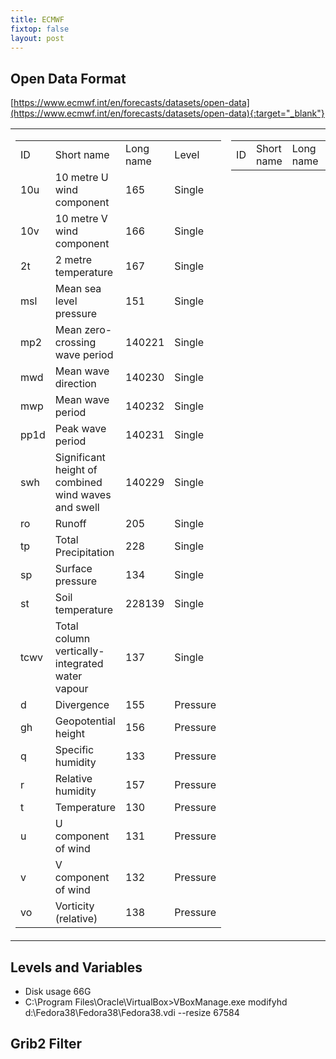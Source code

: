 ```yaml
---
title: ECMWF
fixtop: false
layout: post
---
```

## Open Data Format
[https://www.ecmwf.int/en/forecasts/datasets/open-data](https://www.ecmwf.int/en/forecasts/datasets/open-data){:target="_blank"}
<table>
    <tr>
        <td valign="top">
            <table class="table table-sm table-hover table-bordered">
                <tr>
                    <td>ID</td>
                    <td>Short name</td>
                    <td>Long name</td>
                    <td>Level</td>
                </tr>
                <tr>
                    <td>10u</td>
                    <td>10 metre U wind component</td>
                    <td>165</td>
                    <td>Single</td>
                </tr>
                <tr>
                    <td>10v</td>
                    <td>10 metre V wind component</td>
                    <td>166</td>
                    <td>Single</td>
                </tr>
                <tr>
                    <td>2t</td>
                    <td>2 metre temperature</td>
                    <td>167</td>
                    <td>Single</td>
                </tr>
                <tr>
                    <td>msl</td>
                    <td>Mean sea level pressure</td>
                    <td>151</td>
                    <td>Single</td>
                </tr>
                <tr>
                    <td>mp2</td>
                    <td>Mean zero-crossing wave period</td>
                    <td>140221</td>
                    <td>Single</td>
                </tr>
                <tr>
                    <td>mwd</td>
                    <td>Mean wave direction</td>
                    <td>140230</td>
                    <td>Single</td>
                </tr>
                <tr>
                    <td>mwp</td>
                    <td>Mean wave period</td>
                    <td>140232</td>
                    <td>Single</td>
                </tr>
                <tr>
                    <td>pp1d</td>
                    <td>Peak wave period</td>
                    <td>140231</td>
                    <td>Single</td>
                </tr>
                <tr>
                    <td>swh</td>
                    <td>Significant height of combined wind waves and swell</td>
                    <td>140229</td>
                    <td>Single</td>
                </tr>
                <tr>
                    <td>ro</td>
                    <td>Runoff</td>
                    <td>205</td>
                    <td>Single</td>
                </tr>
                <tr>
                    <td>tp</td>
                    <td>Total Precipitation</td>
                    <td>228</td>
                    <td>Single</td>
                </tr>
                <tr>
                    <td>sp</td>
                    <td>Surface pressure</td>
                    <td>134</td>
                    <td>Single</td>
                </tr>
                <tr>
                    <td>st</td>
                    <td>Soil temperature</td>
                    <td>228139</td>
                    <td>Single</td>
                </tr>
                <tr>
                    <td>tcwv</td>
                    <td>
                        <span>
                            Total column
							vertically-integrated water vapour
                        </span>
                    </td>
                    <td>137</td>
                    <td>Single</td>
                </tr>
                <tr>
                    <td>d</td>
                    <td>Divergence</td>
                    <td>155</td>
                    <td>Pressure</td>
                </tr>
                <tr>
                    <td>gh</td>
                    <td>Geopotential height</td>
                    <td>156</td>
                    <td>Pressure</td>
                </tr>
                <tr>
                    <td colspan="1">
                        q
                    </td>
                    <td colspan="1">
                        Specific humidity
                    </td>
                    <td colspan="1">
                        133
                    </td>
                    <td colspan="1">
                        Pressure
                    </td>
                </tr>
                <tr>
                    <td>r</td>
                    <td>Relative humidity</td>
                    <td>157</td>
                    <td>Pressure</td>
                </tr>
                <tr>
                    <td>t</td>
                    <td>Temperature</td>
                    <td>130</td>
                    <td>Pressure</td>
                </tr>
                <tr>
                    <td>u</td>
                    <td>U component of wind</td>
                    <td>131</td>
                    <td>Pressure</td>
                </tr>
                <tr>
                    <td colspan="1">
                        v
                    </td>
                    <td colspan="1">
                        V component of wind
                    </td>
                    <td colspan="1">
                        132
                    </td>
                    <td colspan="1">
                        Pressure
                    </td>
                </tr>
                <tr>
                    <td colspan="1">
                        vo
                    </td>
                    <td colspan="1">
                        Vorticity (relative)
                    </td>
                    <td colspan="1">
                        138
                    </td>
                    <td colspan="1">
                        Pressure
                    </td>
                </tr>
            </table>
        </td>
        <td valign="top">
            <table class="table table-sm table-hover table-bordered">
                <tr>
                    <td>ID</td>
                    <td>Short name</td>
                    <td>Long name</td>
                    <td>Level</td>
                </tr>
            </table>
        </td>
    </tr>
</table>

## Levels and Variables
- Disk usage 66G
- C:\Program Files\Oracle\VirtualBox>VBoxManage.exe modifyhd d:\Fedora38\Fedora38\Fedora38.vdi --resize 67584

## Grib2 Filter